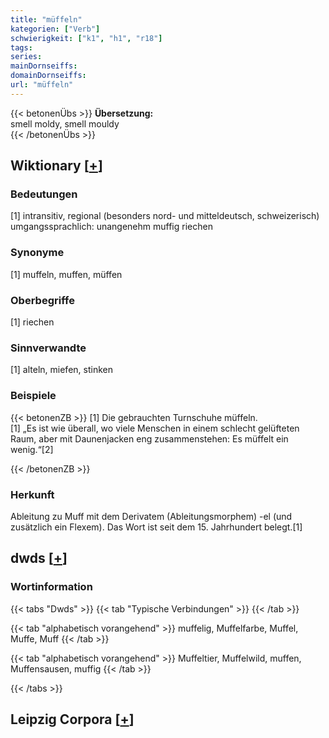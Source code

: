 ```yaml
---
title: "müffeln"
kategorien: ["Verb"]
schwierigkeit: ["k1", "h1", "r18"]
tags:
series:
mainDornseiffs:
domainDornseiffs:
url: "müffeln"
---
```


{{< betonenÜbs >}}
**Übersetzung:**  
smell moldy, smell mouldy  
{{< /betonenÜbs >}}

## Wiktionary [[+](https://de.wiktionary.org/wiki/müffeln)]

### Bedeutungen
[1] intransitiv, regional (besonders nord- und mitteldeutsch, schweizerisch) umgangssprachlich: unangenehm muffig riechen  

### Synonyme
[1] muffeln, muffen, müffen  

### Oberbegriffe
[1] riechen  

### Sinnverwandte
[1] alteln, miefen, stinken  

### Beispiele
{{< betonenZB >}}
[1] Die gebrauchten Turnschuhe müffeln.  
[1] „Es ist wie überall, wo viele Menschen in einem schlecht gelüfteten Raum, aber mit Daunenjacken eng zusammenstehen: Es müffelt ein wenig.“[2]  

{{< /betonenZB >}}
### Herkunft
Ableitung zu Muff mit dem Derivatem (Ableitungsmorphem) -el (und zusätzlich ein Flexem). Das Wort ist seit dem 15. Jahrhundert belegt.[1]  



## dwds [[+](https://www.dwds.de/wb/müffeln)]

### Wortinformation
{{< tabs "Dwds" >}}
{{< tab "Typische Verbindungen" >}}
{{< /tab >}}

{{< tab "alphabetisch vorangehend" >}}
muffelig, Muffelfarbe, Muffel, Muffe, Muff
{{< /tab >}}

{{< tab "alphabetisch vorangehend" >}}
Muffeltier, Muffelwild, muffen, Muffensausen, muffig
{{< /tab >}}

{{< /tabs >}}

## Leipzig Corpora [[+](https://corpora.uni-leipzig.de/en/res?word=müffeln&corpusId=deu_newscrawl-public_2018)]

